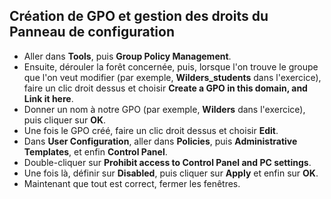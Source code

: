 ## Création de GPO et gestion des droits du Panneau de configuration

- Aller dans **Tools**, puis **Group Policy Management**.
- Ensuite, dérouler la forêt concernée, puis, lorsque l'on trouve le groupe que l'on veut modifier (par exemple, **Wilders_students** dans l'exercice), faire un clic droit dessus et choisir **Create a GPO in this domain, and Link it here**.
- Donner un nom à notre GPO (par exemple, **Wilders** dans l'exercice), puis cliquer sur **OK**.
- Une fois le GPO créé, faire un clic droit dessus et choisir **Edit**.
- Dans **User Configuration**, aller dans **Policies**, puis **Administrative Templates**, et enfin **Control Panel**.
- Double-cliquer sur **Prohibit access to Control Panel and PC settings**.
- Une fois là, définir sur **Disabled**, puis cliquer sur **Apply** et enfin sur **OK**.
- Maintenant que tout est correct, fermer les fenêtres.

